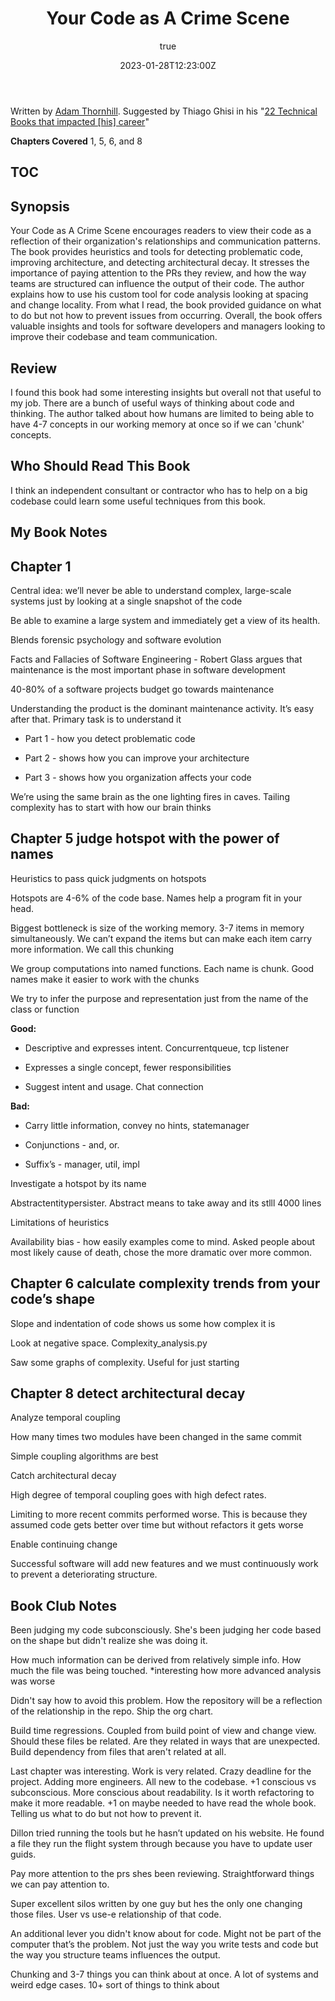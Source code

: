 ﻿---
layout: "@/layouts/post.astro"
title: Your Code as A Crime Scene
excerpt: Review of Your Code as A Crime Scene
date: "2023-01-28T12:23:00Z"
coverImage: "/assets/images/books/your_code_as_a_crime_scene/cover.webp"
imgAlt: "Image post"
audience: "Professional"
type: "Review"
subject: "Book"
author:
  name: "Jason Varbedian"
---

Written by [Adam Thornhill](https://www.oreilly.com/library/view/your-code-as/9781680500813/).
Suggested by Thiago Ghisi in his "[22 Technical Books that impacted \[his\] career](https://typefully.com/thiagoghisi/the-22-technical-books-that-impacted-my-career-WXha6fW)"

**Chapters Covered** 1, 5, 6, and 8

## TOC

## Synopsis

Your Code as A Crime Scene encourages readers to view their code as a reflection of their organization's relationships and communication patterns. The book provides heuristics and tools for detecting problematic code, improving architecture, and detecting architectural decay.
It stresses the importance of paying attention to the PRs they review, and how the way teams are structured can influence the output of their code. The author explains how to use his custom tool for code analysis looking at spacing and change locality. From what I read, the book provided guidance on what to do but not how to prevent issues from occurring. Overall, the book offers valuable insights and tools for software developers and managers looking to improve their codebase and team communication.

## Review

I found this book had some interesting insights but overall not that useful to my job.
There are a bunch of useful ways of thinking about code and thinking. The author talked about how humans are limited to being able to have 4-7 concepts in our working memory at once so if we can 'chunk' concepts.

## Who Should Read This Book

I think an independent consultant or contractor who has to help on a big codebase could learn some useful techniques from this book.

## My Book Notes

## Chapter 1

Central idea: we’ll never be able to understand complex, large-scale systems just by looking at a single snapshot of the code

Be able to examine a large system and immediately get a view of its health.

Blends forensic psychology and software evolution

Facts and Fallacies of Software Engineering - Robert Glass argues that maintenance is the most important phase in software development

40-80% of a software projects budget go towards maintenance

Understanding the product is the dominant maintenance activity. It’s easy after that. Primary task is to understand it

- Part 1 - how you detect problematic code
- Part 2 - shows how you can improve your architecture

- Part 3 - shows how you organization affects your code

We’re using the same brain as the one lighting fires in caves. Tailing complexity has to start with how our brain thinks

## Chapter 5 judge hotspot with the power of names

Heuristics to pass quick judgments on hotspots

Hotspots are 4-6% of the code base. Names help a program fit in your head.

Biggest bottleneck is size of the working memory. 3-7 items in memory simultaneously. We can’t expand the items but can make each item carry more information. We call this chunking

We group computations into named functions. Each name is chunk. Good names make it easier to work with the chunks

We try to infer the purpose and representation just from the name of the class or function

**Good:**

- Descriptive and expresses intent. Concurrentqueue, tcp listener
- Expresses a single concept, fewer responsibilities

- Suggest intent and usage. Chat connection

**Bad:**

- Carry little information, convey no hints, statemanager
- Conjunctions - and, or.

- Suffix’s - manager, util, impl

Investigate a hotspot by its name

Abstractentitypersister. Abstract means to take away and its stlll 4000 lines

Limitations of heuristics

Availability bias - how easily examples come to mind. Asked people about most likely cause of death, chose the more dramatic over more common.

## Chapter 6 calculate complexity trends from your code’s shape

Slope and indentation of code shows us some how complex it is

Look at negative space. Complexity_analysis.py

Saw some graphs of complexity. Useful for just starting

## Chapter 8 detect architectural decay

Analyze temporal coupling

How many times two modules have been changed in the same commit

Simple coupling algorithms are best

Catch architectural decay

High degree of temporal coupling goes with high defect rates.

Limiting to more recent commits performed worse. This is because they assumed code gets better over time but without refactors it gets worse

Enable continuing change

Successful software will add new features and we must continuously work to prevent a deteriorating structure.

## Book Club Notes

Been judging my code subconsciously. She's been judging her code based on the shape but didn't realize she was doing it.

How much information can be derived from relatively simple info. How much the file was being touched. \*interesting how more advanced analysis was worse

Didn't say how to avoid this problem. How the repository will be a reflection of the relationship in the repo. Ship the org chart.

Build time regressions. Coupled from build point of view and change view. Should these files be related. Are they related in ways that are unexpected. Build dependency from files that aren't related at all.

Last chapter was interesting. Work is very related. Crazy deadline for the project. Adding more engineers. All new to the codebase. +1 conscious vs subconscious. More conscious about readability. Is it worth refactoring to make it more readable. +1 on maybe needed to have read the whole book. Telling us what to do but not how to prevent it.

Dillon tried running the tools but he hasn’t updated on his website. He found a file they run the flight system through because you have to update user guids.

Pay more attention to the prs shes been reviewing. Straightforward things we can pay attention to.

Super excellent silos written by one guy but hes the only one changing those files. User vs use-e relationship of that code.

An additional lever you didn't know about for code. Might not be part of the computer that’s the problem. Not just the way you write tests and code but the way you structure teams influences the output.

Chunking and 3-7 things you can think about at once. A lot of systems and weird edge cases. 10+ sort of things to think about
